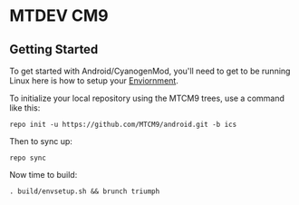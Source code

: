 MTDEV CM9
===========

Getting Started
---------------

To get started with Android/CyanogenMod, you'll need to get
to be running Linux here is how to setup your [Enviornment](http://code.google.com/p/mtdev-cm/wiki/EnvironmentSetup).

To initialize your local repository using the MTCM9 trees, use a command like this:

    repo init -u https://github.com/MTCM9/android.git -b ics

Then to sync up:

    repo sync

Now time to build:

    . build/envsetup.sh && brunch triumph
